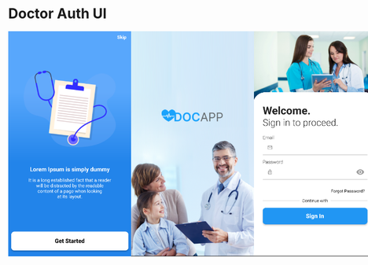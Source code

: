 # Doctor Auth UI 
<div style="display:flex;">
    <img width="250" src="printscreens/1.png"/>
    <img width="250" src="printscreens/2.png"/>
    <img width="250" src="printscreens/3.png"/>
</div>